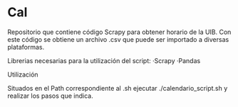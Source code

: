 # Cal
Repositorio que contiene código Scrapy para obtener horario de la UIB.
Con este código se obtiene un archivo .csv que puede ser importado a diversas plataformas.

Librerias necesarias para la utilización del script:
·Scrapy
·Pandas

Utilización

Situados en el Path correspondiente al .sh ejecutar ./calendario_script.sh y realizar los pasos que indica.
